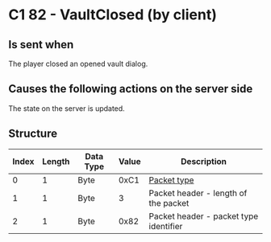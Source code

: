# C1 82 - VaultClosed (by client)

## Is sent when

The player closed an opened vault dialog.

## Causes the following actions on the server side

The state on the server is updated.

## Structure

| Index | Length | Data Type | Value | Description |
|-------|--------|-----------|-------|-------------|
| 0 | 1 |   Byte   | 0xC1  | [Packet type](PacketTypes.md) |
| 1 | 1 |    Byte   |   3   | Packet header - length of the packet |
| 2 | 1 |    Byte   | 0x82  | Packet header - packet type identifier |